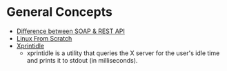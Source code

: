 # General Concepts

* [Difference between SOAP & REST API](https://www.upwork.com/hiring/development/soap-vs-rest-comparing-two-apis/)
* [Linux From Scratch](http://www.linuxfromscratch.org/lfs/)  
* [Xprintidle](https://github.com/g0hl1n/xprintidle)
    * xprintidle is a utility that queries the X server for the user's idle time and prints it to stdout (in milliseconds).
